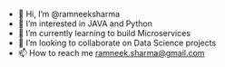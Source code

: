 - 👋 Hi, I’m @ramneeksharma
- 👀 I’m interested in JAVA and Python
- 🌱 I’m currently learning to build Microservices
- 💞️ I’m looking to collaborate on Data Science projects
- 📫 How to reach me ramneek.sharma@gmail.com

<!---
ramneeksharma/ramneeksharma is a ✨ special ✨ repository because its `README.md` (this file) appears on your GitHub profile.
You can click the Preview link to take a look at your changes.
--->
